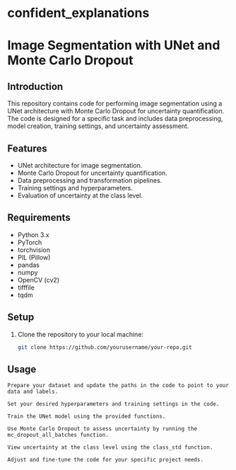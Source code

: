 # confident_explanations
# Image Segmentation with UNet and Monte Carlo Dropout

## Introduction

This repository contains code for performing image segmentation using a UNet architecture with Monte Carlo Dropout for uncertainty quantification. The code is designed for a specific task and includes data preprocessing, model creation, training settings, and uncertainty assessment.

## Features

- UNet architecture for image segmentation.
- Monte Carlo Dropout for uncertainty quantification.
- Data preprocessing and transformation pipelines.
- Training settings and hyperparameters.
- Evaluation of uncertainty at the class level.

## Requirements

- Python 3.x
- PyTorch
- torchvision
- PIL (Pillow)
- pandas
- numpy
- OpenCV (cv2)
- tifffile
- tqdm

## Setup

1. Clone the repository to your local machine:

   ```bash
   git clone https://github.com/yourusername/your-repo.git
## Usage

    Prepare your dataset and update the paths in the code to point to your data and labels.

    Set your desired hyperparameters and training settings in the code.

    Train the UNet model using the provided functions.

    Use Monte Carlo Dropout to assess uncertainty by running the mc_dropout_all_batches function.

    View uncertainty at the class level using the class_std function.

    Adjust and fine-tune the code for your specific project needs.

